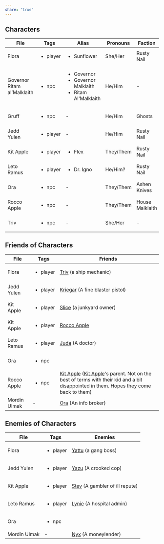 ```yaml
---
share: "true"
---
```


## Characters


| File                        | Tags                     | Alias                                                                            | Pronouns  | Faction         |
| --------------------------- | ------------------------ | -------------------------------------------------------------------------------- | --------- | --------------- |
| Flora                       | <ul><li>player</li></ul> | <ul><li>Sunflower</li></ul>                                                      | She/Her   | Rusty Nail      |
| Governor Ritam al’Malklaith | <ul><li>npc</li></ul>    | <ul><li>Governor</li><li>Governor Malklaith</li><li>Ritam Al'Malklaith</li></ul> | He/Him    | \-              |
| Gruff                       | <ul><li>npc</li></ul>    | \-                                                                               | He/Him    | Ghosts          |
| Jedd Yulen                  | <ul><li>player</li></ul> | \-                                                                               | He/Him    | Rusty Nail      |
| Kit Apple                   | <ul><li>player</li></ul> | <ul><li>Flex</li></ul>                                                           | They/Them | Rusty Nail      |
| Leto Ramus                  | <ul><li>player</li></ul> | <ul><li>Dr. Igno</li></ul>                                                       | He/Him?   | Rusty Nail      |
| Ora                         | <ul><li>npc</li></ul>    | \-                                                                               | They/Them | Ashen Knives    |
| Rocco Apple                 | <ul><li>npc</li></ul>    | \-                                                                               | They/Them | House Malklaith |
| Triv                        | <ul><li>npc</li></ul>    | \-                                                                               | She/Her   | \-              |



## Friends of Characters

| File         | Tags                     | Friends                                                                                                                                                            |
| ------------ | ------------------------ | ------------------------------------------------------------------------------------------------------------------------------------------------------------------ |
| Flora        | <ul><li>player</li></ul> | [Triv](Triv.md) (a ship mechanic)                                                                                                                                         |
| Jedd Yulen   | <ul><li>player</li></ul> | [Kriegar](Kriegar.md) (A fine blaster pistol)                                                                                                                                |
| Kit Apple    | <ul><li>player</li></ul> | [Slice](Slice.md) (a junkyard owner)                                                                                                                                       |
| Kit Apple    | <ul><li>player</li></ul> | [Rocco Apple](Characters/Rocco%20Apple.md)                                                                                                                            |
| Leto Ramus   | <ul><li>player</li></ul> | [Juda](Juda.md) (A doctor)                                                                                                                                                |
| Ora          | <ul><li>npc</li></ul>    |                                                                                                                                                                    |
| Rocco Apple  | <ul><li>npc</li></ul>    | [Kit Apple](Characters/Kit%20Apple.md) ([Kit Apple](Kit%20Apple.md)'s parent. Not on the best of terms with their kid and a bit disappointed in them. Hopes they come back to them) |
| Mordin Ulmak | \-                       | [Ora](Ora.md) (An info broker)                                                                                                                                           |


## Enemies of Characters

| File         | Tags                     | Enemies                            |
| ------------ | ------------------------ | ---------------------------------- |
| Flora        | <ul><li>player</li></ul> | [Yattu](Yattu.md) (a gang boss)            |
| Jedd Yulen   | <ul><li>player</li></ul> | [Yazu](Yazu.md) (A crooked cop)           |
| Kit Apple    | <ul><li>player</li></ul> | [Stev](Stev.md) (A gambler of ill repute) |
| Leto Ramus   | <ul><li>player</li></ul> | [Lynie](Lynie.md) (A hospital admin)       |
| Ora          | <ul><li>npc</li></ul>    |                                    |
| Mordin Ulmak | \-                       | [Nyx](Nyx.md) (A moneylender)            |

